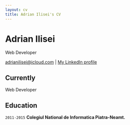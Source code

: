 ```yaml
---
layout: cv
title: Adrian Ilisei's CV
---
```

# Adrian Ilisei
Web Developer

<div id="webaddress">
<a href="adrianilisei@icloud.com">adrianilisei@icloud.com</a>
| <a href="https://www.linkedin.com/in/adrianilisei/">My LinkedIn profile</a>
</div>


## Currently

Web Developer


## Education

`2011-2015`
__Colegiul National de Informatica Piatra-Neamt.__


<!-- ### Footer

Last updated: November 2021 -->

